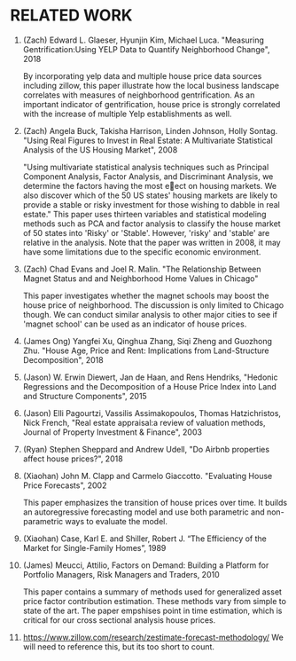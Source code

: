 # RELATED WORK

1. (Zach) Edward L. Glaeser, Hyunjin Kim, Michael Luca. "Measuring Gentrification:Using YELP Data to Quantify Neighborhood Change", 2018

   By incorporating yelp data and multiple house price data sources including zillow, this paper illustrate how the local business landscape correlates with measures of neighborhood gentrification. As an important indicator of gentrification, house price is strongly correlated with the increase of multiple Yelp establishments as well. 
   
2. (Zach) Angela Buck, Takisha Harrison, Linden Johnson, Holly Sontag. "Using Real Figures to Invest in Real Estate: A Multivariate Statistical Analysis of the US Housing Market", 2008
   
   "Using multivariate statistical analysis techniques such as Principal Component Analysis,
    Factor Analysis, and Discriminant Analysis, we determine the factors having the most eect on housing
    markets. We also discover which of the 50 US states' housing markets are likely to provide a stable or risky
    investment for those wishing to dabble in real estate."
    This paper uses thirteen variables and statistical modeling methods such as PCA and factor analysis to classify the house market of 50     states into 'Risky' or 'Stable'. However, 'risky' and 'stable' are relative in the analysis. Note that the paper was written in 2008,     it may have some limitations due to the specific economic environment. 
   
3. (Zach) Chad Evans and Joel R. Malin. "The Relationship Between Magnet Status and and Neighborhood Home Values in Chicago"

    This paper investigates whether the magnet schools may boost the house price of neighborhood. The discussion is only limited to           Chicago though. We can conduct similar analysis to other major cities to see if 'magnet school' can be used as an indicator of house       prices. 
4. (James Ong) Yangfei Xu, Qinghua Zhang, Siqi Zheng and Guozhong Zhu. "House Age, Price and Rent: Implications from Land-Structure Decomposition", 2018

    
    
5. (Jason) W. Erwin Diewert, Jan de Haan, and Rens Hendriks, "Hedonic Regressions and the Decomposition of a House Price Index into Land and Structure Components", 2015
6. (Jason) Elli Pagourtzi, Vassilis Assimakopoulos, Thomas Hatzichristos, Nick French, "Real estate appraisal:a review of valuation methods, Journal of Property Investment & Finance", 2003
7. (Ryan) Stephen Sheppard and Andrew Udell, "Do Airbnb properties affect house prices?", 2018
8. (Xiaohan) John M. Clapp and Carmelo Giaccotto. "Evaluating House Price Forecasts", 2002

   This paper emphasizes the transition of house prices over time. It builds an autoregressive forecasting model and use both parametric      and non-parametric ways to evaluate the model.
   
9. (Xiaohan) Case, Karl E. and Shiller, Robert J. “The Efficiency of the Market for Single-Family Homes”, 1989

10. (James) Meucci, Attilio, Factors on Demand: Building a Platform for Portfolio Managers, Risk Managers and Traders, 2010

     This paper contains a summary of methods used for generalized asset price factor contribution estimation. These methods vary from           simple to state of the art.  The paper empshises point in time estimation,  which is critical for our cross sectional analysis           house prices.
     
11. https://www.zillow.com/research/zestimate-forecast-methodology/
   We will need to reference this,  but its too short to count. 
   
